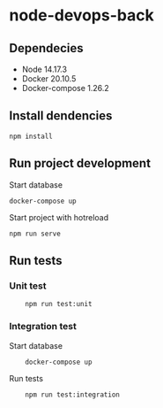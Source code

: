 # node-devops-back

## Dependecies

- Node 14.17.3
- Docker 20.10.5
- Docker-compose 1.26.2

## Install dendencies

```
npm install
```

## Run project development

Start database 

```
docker-compose up
```

Start project with hotreload
```
npm run serve
```

## Run tests

### Unit test 
```
    npm run test:unit
```

### Integration test

Start database

```
    docker-compose up
```

Run tests
```
    npm run test:integration
```

